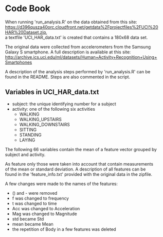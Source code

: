 # Code Book

When running 'run_analysis.R' on the data obtained from this site: https://d396qusza40orc.cloudfront.net/getdata%2Fprojectfiles%2FUCI%20HAR%20Dataset.zip,  
a textfile 'UCI_HAR_data.txt' is created that contains a 180x68 data set.

The original data were collected from accelerometers from the Samsung Galaxy S smartphone. A full description is available at this site: http://archive.ics.uci.edu/ml/datasets/Human+Activity+Recognition+Using+Smartphones

A description of the analysis steps performed by 'run_analysis.R' can be found in the README. 
Steps are also commented in the script.

## Variables in UCI_HAR_data.txt

* subject: the unique identifying number for a subject
* activity: one of the following six activities
    + WALKING
    + WALKING_UPSTAIRS
    + WALKING_DOWNSTAIRS
    + SITTING
    + STANDING
    + LAYING

The following 66 variables contain the mean of a feature vector grouped by subject and activity. 

As feature only those were taken into account that contain measurements of the mean or standard deviation. A description of all features can be found in the 'feature_info.txt' provided with the original data in the zipfile. 
  
 A few changes were made to the names of the features:  
  * () and - were removed    
  * f was changed to frequency  
  * t was changed to time  
  * Acc was changed to Acceleration  
  * Mag was changed to Magnitude  
  * std became Std  
  * mean became Mean  
  * the repetition of Body in a few features was deleted  
